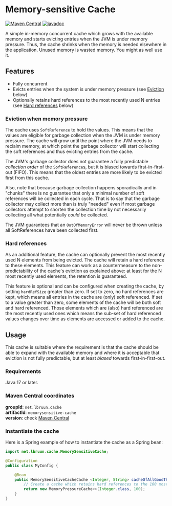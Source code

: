 # Memory-sensitive Cache
[![Maven Central](https://maven-badges.herokuapp.com/maven-central/net.lbruun.cache/memorysensitive-cache/badge.svg)](https://maven-badges.herokuapp.com/maven-central/net.lbruun.cache/memorysensitive-cache)
[![javadoc](https://javadoc.io/badge2/net.lbruun.cache/memorysensitive-cache/javadoc.svg)](https://javadoc.io/doc/net.lbruun.cache/memorysensitive-cache)

A simple in-memory concurrent cache which grows with the available memory and starts evicting
entries when the JVM is under memory pressure. Thus, the cache shrinks when the memory is needed
elsewhere in the application. Unused memory is wasted memory. You might as well use it.

## Features

- Fully concurrent
- Evicts entries when the system is under memory pressure (see [Eviction](#eviction) below)
- Optionally retains hard references to the most recently used N entries (see [Hard references](#hard-references) below)

### Eviction when memory pressure

The cache uses `SoftReference` to hold the values. This means that the values are eligible for
garbage collection when the JVM is under memory pressure. The cache will grow until the point
where the JVM needs to reclaim memory, at which point the garbage collector will start
collecting the soft references and thus evicting entries from the cache.

The JVM's garbage collector does not guarantee a fully predictable _collection order_ of the
`SoftReference`s, but it is biased towards first-in-first-out (FIFO). This means that the oldest entries
are more likely to be evicted first from this cache.

Also, note that because garbage collection happens
sporadically and in "chunks" there is no guarantee that only a minimal number of soft references
will be collected in each cycle. That is to say that the garbage collector may collect more than
is truly "needed" even if most garbage collectors attempt to shorten the collection time by not
necessarily collecting all what potentially _could_ be collected.

The JVM guarantees that an `OutOfMemoryError` will never be thrown unless all SoftReferences have been
collected first. 


### Hard references

As an additional feature, the cache can optionally prevent the most recently used N elements from being
evicted. The cache will retain a hard reference to these elements. This feature can work as a
countermeasure to the non-predictability of the cache's eviction as explained above: at least for
the N most recently used elements, the retention is guaranteed.

This feature is optional and can be configured when creating the cache, by setting `hardRefSize`
greater than zero. If set to zero, no hard references are kept, which means all entries in the
cache are (only) soft referenced. If set to a value greater than zero, some elements of the cache
will be both soft and hard referenced. Those elements which are (also) hard referenced are the most
recently used ones which means the sub-set of hard referenced values changes over time as elements 
are accessed or added to the cache.


## Usage

This cache is suitable where the requirement is that the cache should be able to expand with
the available memory and where it is acceptable that eviction is not fully predictable, but
at least _biased_ towards first-in-first-out.

### Requirements
Java 17 or later.


### Maven Central coordinates

**groupId**: `net.lbruun.cache` \
**artifactId**: `memorysensitive-cache` \
**version**: check [Maven Central](https://search.maven.org/artifact/net.lbruun.cache/memorysensitive-cache)



### Instantiate the cache

Here is a Spring example of how to instantiate the cache as a Spring bean:

```java
import net.lbruun.cache.MemorySensitiveCache;

@Configuration
public class MyConfig {

    @Bean
    public MemorySensitiveCacheCache <Integer, String> cacheOfAllGoodThings() {
        // Create a cache which retains hard references to the 100 most recently used entries
        return new MemoryPressureCache<>(Integer.class, 100);
    }
}
```

